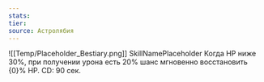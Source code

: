 ```yaml
---
stats: 
tier: 
source: Астролябия
---
```

![[Temp/Placeholder_Bestiary.png]]
SkillNamePlaceholder
Когда HP ниже 30%, при получении урона есть 20% шанс мгновенно восстановить {0}% HP. CD: 90 сек.
